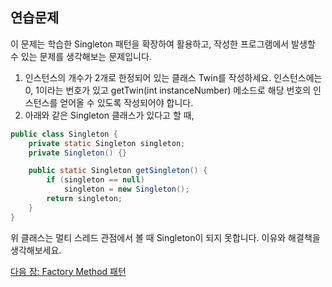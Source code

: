 ## 연습문제
이 문제는 학습한 Singleton 패턴을 확장하여 활용하고, 작성한 프로그램에서 발생할 수 있는 문제를 생각해보는 문제입니다.

1. 인스턴스의 개수가 2개로 한정되어 있는 클래스 Twin를 작성하세요. 인스턴스에는 0, 1이라는 번호가 있고 getTwin(int instanceNumber) 메소드로 해당 번호의 인스턴스를 얻어올 수 있도록 작성되어야 합니다.
2. 아래와 같은 Singleton 클래스가 있다고 할 때,
```java
public class Singleton {
    private static Singleton singleton;
    private Singleton() {}

    public static Singleton getSingleton() {
        if (singleton == null)
            singleton = new Singleton();
        return singleton;
    }
}
```
위 클래스는 멀티 스레드 관점에서 볼 때 Singleton이 되지 못합니다. 이유와 해결책을 생각해보세요.

<a href="./13_팩토리_메소드_패턴.md">다음 장: Factory Method 패턴</a>